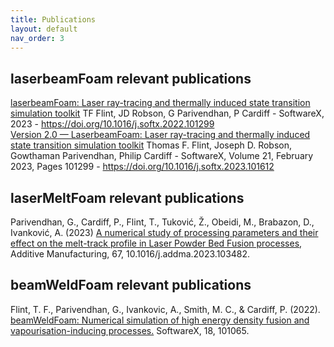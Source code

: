 ```yaml
---
title: Publications  
layout: default
nav_order: 3
---
```



## laserbeamFoam relevant publications

[laserbeamFoam: Laser ray-tracing and thermally induced state transition simulation toolkit](https://www.sciencedirect.com/science/article/pii/S2352711022002175)
  TF Flint, JD Robson, G Parivendhan, P Cardiff - SoftwareX, 2023 - https://doi.org/10.1016/j.softx.2022.101299 <br>
[Version 2.0 — LaserbeamFoam: Laser ray-tracing and thermally induced state transition simulation toolkit](https://www.sciencedirect.com/science/article/pii/S2352711023003084)
  Thomas F. Flint, Joseph D. Robson, Gowthaman Parivendhan, Philip Cardiff - SoftwareX, Volume 21, February 2023, Pages 101299 - https://doi.org/10.1016/j.softx.2023.101612




## laserMeltFoam relevant publications

Parivendhan, G., Cardiff, P., Flint, T., Tuković, Ž., Obeidi, M., Brabazon, D., Ivanković, A. (2023) [A numerical study of processing parameters and their effect on the melt-track profile in Laser Powder Bed Fusion processes](https://www.sciencedirect.com/science/article/pii/S2214860423000957), Additive Manufacturing, 67, 10.1016/j.addma.2023.103482.

## beamWeldFoam relevant publications

Flint, T. F., Parivendhan, G., Ivankovic, A., Smith, M. C., & Cardiff, P. (2022). [beamWeldFoam: Numerical simulation of high energy density fusion and vapourisation-inducing processes.](https://www.sciencedirect.com/science/article/pii/S2352711022000504) SoftwareX, 18, 101065.